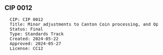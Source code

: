 ## CIP 0012

<pre>
  CIP: CIP 0012
  Title: Minor adjustments to Canton Coin processing, and Operational configuration, on the Global Synchronizer
  Status: Final
  Type: Standards Track
  Created: 2024-05-22
  Approved: 2024-05-27
  License: CC12
</pre>





